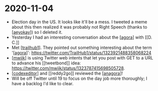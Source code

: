# 2020-11-04

- Election day in the US. It looks like it'll be a mess. I tweeted a meme about this then realized it was probably not Right Speech (thanks to [[aeyokay]]) so I deleted it.
- Yesterday I had an interesting conversation about the [[agora]] with [[D. C.]]
- Met [[trailhub1]]. They pointed out something interesting about the term '[[agora]]': https://twitter.com/TrailHub1/status/1323921488358068224
- [[mwiik]] is using Twitter web intents that let you post with GET to a URL to advance his [[tweetbond]] idea: https://twitter.com/mwiik/status/1323787415698505728.
- [[codexeditor]] and [[reddy2go]] reviewed the [[anagora]]!
- Will be off Twitter until 19 to focus on the day job more thoroughly; I have a backlog I'd like to clear.

[//begin]: # "Autogenerated link references for markdown compatibility"
[aeyokay]: ../aeyokay "Aeyokay"
[agora]: ../agora "Agora"
[trailhub1]: ../trailhub1 "Trailhub1"
[mwiik]: ../mwiik "Mwiik"
[codexeditor]: ../codexeditor "Codexeditor"
[anagora]: ../anagora "Anagora"
[//end]: # "Autogenerated link references"